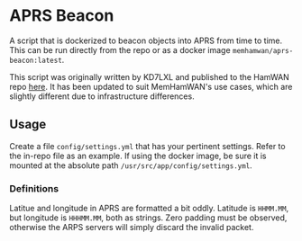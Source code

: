 # APRS Beacon

A script that is dockerized to beacon objects into APRS from time to time. This can be run directly from the repo or as a docker image `memhamwan/aprs-beacon:latest`.

This script was originally written by KD7LXL and published to the HamWAN repo [here](https://github.com/HamWAN/hamwan_scripts/tree/master/aprsobject). It has been updated to suit MemHamWAN's use cases, which are slightly different due to infrastructure differences.

## Usage

Create a file `config/settings.yml` that has your pertinent settings. Refer to the in-repo file as an example. If using the docker image, be sure it is mounted at the absolute path `/usr/src/app/config/settings.yml`.

### Definitions

Latitue and longitude in APRS are formatted a bit oddly. Latitude is `HHMM.MM`, but longitude is `HHHMM.MM`, both as strings. Zero padding must be observed, otherwise the ARPS servers will simply discard the invalid packet.
